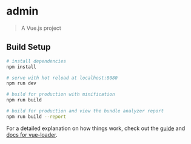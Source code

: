 # admin

> A Vue.js project

## Build Setup

``` bash
# install dependencies
npm install

# serve with hot reload at localhost:8080
npm run dev

# build for production with minification
npm run build

# build for production and view the bundle analyzer report
npm run build --report
```

For a detailed explanation on how things work, check out the [guide](http://vuejs-templates.github.io/webpack/) and [docs for vue-loader](http://vuejs.github.io/vue-loader).

<!-- 
http://cdn.majh.top/node_8953368.jpg
http://cdn.majh.top/vue_8948050.jpg
http://cdn.majh.top/css_8942356.jpg
http://cdn.majh.top/html_8937064.jpg
http://cdn.majh.top/js_589317.jpg
 -->
